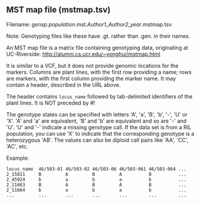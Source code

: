 ## MST map file (mstmap.tsv)
Filename: *gensp.population*.mst.*Author1_Author2_year*.mstmap.tsv

Note: Genotyping files like these have .gt. rather than .gen. in their names.

An MST map file is a matrix file containing genotyping data, originating at UC-Riverside: http://alumni.cs.ucr.edu/~yonghui/mstmap.html

It is similar to a VCF, but it does not provide genomic locations for the markers. Columns are plant lines, with the first row providing a name; 
rows are markers, with the first column providing the marker name. It may contain a header, described in the URL above.

The header contains `locus_name` followed by tab-delimited identifiers of the plant lines. It is NOT preceded by #!

The genotype states can be specified with letters 'A', 'a', 'B', 'b', '-', 'U' or 'X'. 'A' and 'a' are equivalent, 
'B' and 'b' are equivalent and so are '-' and 'U'. 'U' and '-' indicate a missing genotype call. If the data set is from a RIL population,
you can use 'X' to indicate that the corresponding genotype is a heterozygous 'AB'. The values can also be diploid call pairs like 'AA', 'CC', 'AC', etc.

Example:
```
locus_name  46/503-01 46/503-02 46/503-06 46/503-061 46/503-064 ...
2_15811     B         A         B         A          B          ...
2_45924     b         a         b         a          b          ...
2_11663     B         A         B         A          B          ...
2_11664     b         a         b         a          b          ...
...         ...       ...       ...       ...        ...        ...
```
